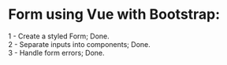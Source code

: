 # Form using Vue with Bootstrap:

1 - Create a styled Form; Done.
<br>
2 - Separate inputs into components; Done.
<br>
3 - Handle form errors; Done.
